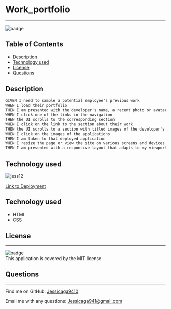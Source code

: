 # Work_portfolio

---

![badge](https://img.shields.io/badge/license-MIT-ff69b4)

## Table of Contents

- [Description](#description)
- [Technology used](#technology-used)
- [License](#license)
- [Questions](#questions)

## Description

```md
GIVEN I need to sample a potential employee's previous work
WHEN I load their portfolio
THEN I am presented with the developer's name, a recent photo or avatar, and links to sections about them, their work, and how to contact them
WHEN I click one of the links in the navigation
THEN the UI scrolls to the corresponding section
WHEN I click on the link to the section about their work
THEN the UI scrolls to a section with titled images of the developer's applications
WHEN I click on the images of the applications
THEN I am taken to that deployed application
WHEN I resize the page or view the site on various screens and devices
THEN I am presented with a responsive layout that adapts to my viewport
```

## Technology used

![jess12](https://user-images.githubusercontent.com/87554644/177085184-b575beba-cf82-490b-b367-15755705eb78.png)

[Link to Deployment](https://jessicaga9410.github.io/Work_portfolio/)

## Technology used

- HTML
- CSS

## License

---

![badge](https://img.shields.io/badge/license-MIT-ff69b4)
<br />
This application is covered by the MIT license.

## Questions

---

Find me on GitHub: [Jessicaga9410](https://github.com/Jessicaga9410)

Email me with any questions: Jessicaga941@gmail.com
